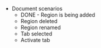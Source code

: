 * Document scenarios  
    * DONE - Region is being added
    * Region deleted
    * Region renamed
    * Tab selected
    * Activate tab
